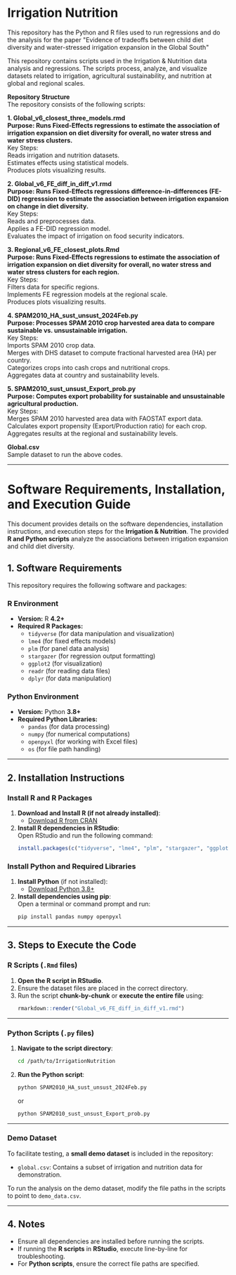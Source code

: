 # Irrigation Nutrition
This repository has the Python and R files used to run regressions and do the analysis for the paper "Evidence of tradeoffs between child diet diversity and water-stressed irrigation expansion in the Global South"  

This repository contains scripts used in the Irrigation & Nutrition data analysis and regressions. The scripts process, analyze, and visualize datasets related to irrigation, agricultural sustainability, and nutrition at global and regional scales.  

**Repository Structure**  
The repository consists of the following scripts:  

**1. Global_v6_closest_three_models.rmd**  
**Purpose: Runs Fixed-Effects regressions to estimate the association of irrigation expansion on diet diversity for overall, no water stress and water stress clusters.**  
Key Steps:  
Reads irrigation and nutrition datasets.  
Estimates effects using statistical models.  
Produces plots visualizing results.  

**2. Global_v6_FE_diff_in_diff_v1.rmd**  
**Purpose: Runs Fixed-Effects regressions difference-in-differences (FE-DID) regresssion to estimate the association between irrigation expansion on change in diet diversity.**  
Key Steps:  
Reads and preprocesses data.  
Applies a FE-DID regression model.  
Evaluates the impact of irrigation on food security indicators.  

**3. Regional_v6_FE_closest_plots.Rmd  
Purpose: Runs Fixed-Effects regressions to estimate the association of irrigation expansion on diet diversity for overall, no water stress and water stress clusters for each region.**  
Key Steps:  
Filters data for specific regions.  
Implements FE regression models at the regional scale.  
Produces plots visualizing results.  

**4. SPAM2010_HA_sust_unsust_2024Feb.py  
Purpose: Processes SPAM 2010 crop harvested area data to compare sustainable vs. unsustainable irrigation.**  
Key Steps:  
Imports SPAM 2010 crop data.  
Merges with DHS dataset to compute fractional harvested area (HA) per country.  
Categorizes crops into cash crops and nutritional crops.  
Aggregates data at country and sustainability levels.  

**5. SPAM2010_sust_unsust_Export_prob.py  
Purpose: Computes export probability for sustainable and unsustainable agricultural production.**  
Key Steps:  
Merges SPAM 2010 harvested area data with FAOSTAT export data.  
Calculates export propensity (Export/Production ratio) for each crop.  
Aggregates results at the regional and sustainability levels.

**Global.csv**   
Sample dataset to run the above codes.

---

# **Software Requirements, Installation, and Execution Guide**

This document provides details on the software dependencies, installation instructions, and execution steps for the **Irrigation & Nutrition**. The provided **R and Python scripts** analyze the associations between irrigation expansion and child diet diversity.

## **1. Software Requirements**  
This repository requires the following software and packages:

### **R Environment**  
- **Version:** R **4.2+**  
- **Required R Packages:**  
  - `tidyverse` (for data manipulation and visualization)  
  - `lme4` (for fixed effects models)  
  - `plm` (for panel data analysis)  
  - `stargazer` (for regression output formatting)  
  - `ggplot2` (for visualization)  
  - `readr` (for reading data files)  
  - `dplyr` (for data manipulation)  

### **Python Environment**  
- **Version:** Python **3.8+**  
- **Required Python Libraries:**  
  - `pandas` (for data processing)  
  - `numpy` (for numerical computations)  
  - `openpyxl` (for working with Excel files)  
  - `os` (for file path handling)  

---

## **2. Installation Instructions**

### **Install R and R Packages**  
1. **Download and Install R (if not already installed)**:  
   - [Download R from CRAN](https://cran.r-project.org/)  
2. **Install R dependencies in RStudio**:  
   Open RStudio and run the following command:  
   ```r
   install.packages(c("tidyverse", "lme4", "plm", "stargazer", "ggplot2", "readr", "dplyr"))
   ```

### **Install Python and Required Libraries**  
1. **Install Python** (if not installed):  
   - [Download Python 3.8+](https://www.python.org/downloads/)  
2. **Install dependencies using pip**:  
   Open a terminal or command prompt and run:  
   ```bash
   pip install pandas numpy openpyxl
   ```

---

## **3. Steps to Execute the Code**  

### **R Scripts (`.Rmd` files)**  
1. **Open the R script in RStudio**.  
2. Ensure the dataset files are placed in the correct directory.  
3. Run the script **chunk-by-chunk** or **execute the entire file** using:  
   ```r
   rmarkdown::render("Global_v6_FE_diff_in_diff_v1.rmd")  
   ```
---

### **Python Scripts (`.py` files)**  
1. **Navigate to the script directory**:  
   ```bash
   cd /path/to/IrrigationNutrition
   ```
2. **Run the Python script**:  
   ```bash
   python SPAM2010_HA_sust_unsust_2024Feb.py  
   ```
   or  
   ```bash
   python SPAM2010_sust_unsust_Export_prob.py  
   ```
---

### **Demo Dataset**
To facilitate testing, a **small demo dataset** is included in the repository:
- `global.csv`: Contains a subset of irrigation and nutrition data for demonstration.

To run the analysis on the demo dataset, modify the file paths in the scripts to point to `demo_data.csv`.

---

## **4. Notes**
- Ensure all dependencies are installed before running the scripts.
- If running the **R scripts** in **RStudio**, execute line-by-line for troubleshooting.
- For **Python scripts**, ensure the correct file paths are specified.

